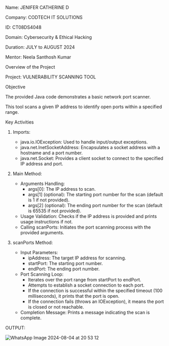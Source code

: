 Name: JENIFER CATHERINE D

Company: CODTECH IT SOLUTIONS

ID: CT08DS4048

Domain: Cybersecurity & Ethical Hacking

Duration: JULY to AUGUST 2024

Mentor: Neela Santhosh Kumar

Overview of the Project

Project: VULNERABILITY SCANNING TOOL

Objective

The provided Java code demonstrates a basic network port scanner. 

This tool scans a given IP address to identify open ports within a specified range. 

Key Activities

1. Imports:
   - java.io.IOException: Used to handle input/output exceptions.
   - java.net.InetSocketAddress: Encapsulates a socket address with a hostname and a port number.
   - java.net.Socket: Provides a client socket to connect to the specified IP address and port.

2. Main Method:
   - Arguments Handling:
     - args[0]: The IP address to scan.
     - args[1] (optional): The starting port number for the scan (default is 1 if not provided).
     - args[2] (optional): The ending port number for the scan (default is 65535 if not provided).
   - Usage Validation: Checks if the IP address is provided and prints usage instructions if not.
   - Calling scanPorts: Initiates the port scanning process with the provided arguments.

3. scanPorts Method:
   - Input Parameters:
     - ipAddress: The target IP address for scanning.
     - startPort: The starting port number.
     - endPort: The ending port number.
   - Port Scanning Loop:
     - Iterates over the port range from startPort to endPort.
     - Attempts to establish a socket connection to each port.
     - If the connection is successful within the specified timeout (100 milliseconds), it prints that the port is open.
     - If the connection fails (throws an IOException), it means the port is closed or not reachable.
   - Completion Message: Prints a message indicating the scan is complete.


OUTPUT:

![WhatsApp Image 2024-08-04 at 20 53 12](https://github.com/user-attachments/assets/7b9f7e11-a47b-42c1-9fdc-cec6a4f1fb59)


